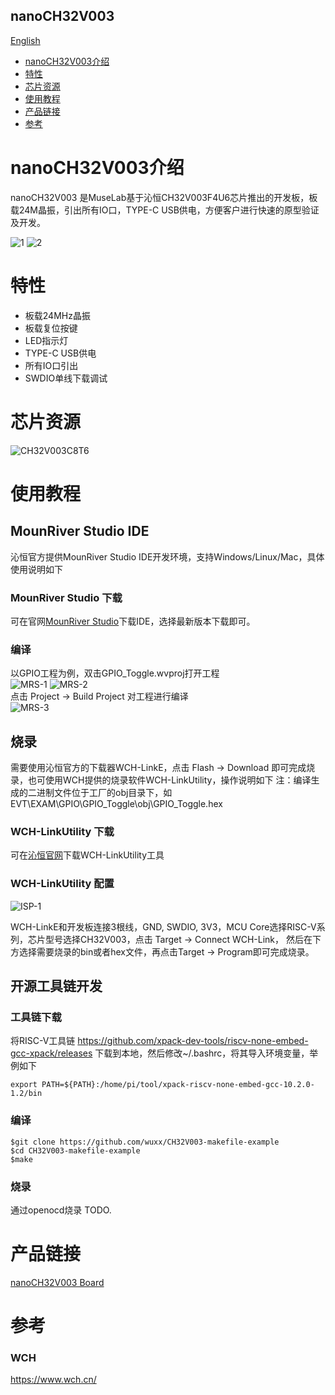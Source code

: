 nanoCH32V003
-----------
[English](./README.md)

* [nanoCH32V003介绍](#nanoCH32V003介绍) 
* [特性](#特性)
* [芯片资源](#芯片资源)
* [使用教程](#使用教程)
* [产品链接](#产品链接)
* [参考](#参考)


# nanoCH32V003介绍
nanoCH32V003 是MuseLab基于沁恒CH32V003F4U6芯片推出的开发板，板载24M晶振，引出所有IO口，TYPE-C USB供电，方便客户进行快速的原型验证及开发。

![1](https://github.com/wuxx/nanoCH32V003/blob/master/doc/1.jpg)
![2](https://github.com/wuxx/nanoCH32V003/blob/master/doc/2.jpg)


# 特性
- 板载24MHz晶振
- 板载复位按键
- LED指示灯
- TYPE-C USB供电
- 所有IO口引出
- SWDIO单线下载调试

# 芯片资源
![CH32V003C8T6](https://github.com/wuxx/nanoCH32V003/blob/master/doc/CH32V003F4U6.png)

# 使用教程
## MounRiver Studio IDE
沁恒官方提供MounRiver Studio IDE开发环境，支持Windows/Linux/Mac，具体使用说明如下
 
### MounRiver Studio 下载
可在官网[MounRiver Studio](http://www.mounriver.com)下载IDE，选择最新版本下载即可。

### 编译
以GPIO工程为例，双击GPIO_Toggle.wvproj打开工程  
![MRS-1](https://github.com/wuxx/nanoCH32V003/blob/master/doc/MRS-1.png)
![MRS-2](https://github.com/wuxx/nanoCH32V003/blob/master/doc/MRS-2.png)  
点击 Project -> Build Project 对工程进行编译  
![MRS-3](https://github.com/wuxx/nanoCH32V003/blob/master/doc/MRS-3.png)


## 烧录
需要使用沁恒官方的下载器WCH-LinkE，点击 Flash -> Download 即可完成烧录，也可使用WCH提供的烧录软件WCH-LinkUtility，操作说明如下
注：编译生成的二进制文件位于工厂的obj目录下，如EVT\EXAM\GPIO\GPIO_Toggle\obj\GPIO_Toggle.hex

### WCH-LinkUtility 下载
可在[沁恒官网](https://www.wch.cn/downloads/WCH-LinkUtility_ZIP.html)下载WCH-LinkUtility工具

### WCH-LinkUtility 配置
![ISP-1](https://github.com/wuxx/nanoCH32V003/blob/master/doc/ISP-1.png)

WCH-LinkE和开发板连接3根线，GND, SWDIO, 3V3，MCU Core选择RISC-V系列，芯片型号选择CH32V003，点击 Target -> Connect WCH-Link，
然后在下方选择需要烧录的bin或者hex文件，再点击Target -> Program即可完成烧录。

## 开源工具链开发
### 工具链下载

将RISC-V工具链 https://github.com/xpack-dev-tools/riscv-none-embed-gcc-xpack/releases 下载到本地，然后修改~/.bashrc，将其导入环境变量，举例如下
```
export PATH=${PATH}:/home/pi/tool/xpack-riscv-none-embed-gcc-10.2.0-1.2/bin
```

### 编译
```
$git clone https://github.com/wuxx/CH32V003-makefile-example
$cd CH32V003-makefile-example
$make
```

### 烧录
通过openocd烧录 TODO.

# 产品链接
[nanoCH32V003 Board](https://item.taobao.com/item.htm?spm=a1z10.3-c.w4002-21349689064.10.6f55773dXd3CDz&id=689934001629)

# 参考
### WCH
https://www.wch.cn/
